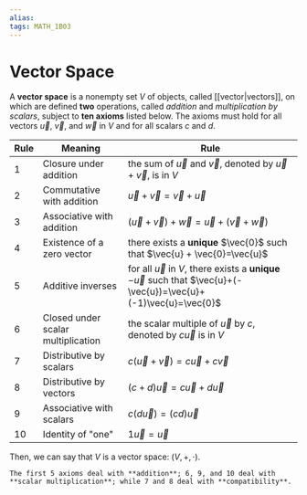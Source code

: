 ```yaml
---
alias:
tags: MATH_1B03
---
```

# Vector Space
A **vector space** is a nonempty set $V$ of objects, called [[vector|vectors]], on which are defined **two** operations, called *addition* and *multiplication by scalars*, subject to **ten axioms** listed below. The axioms must hold for all vectors $\vec{u}$, $\vec{v}$, and $\vec{w}$ in $V$ and for all scalars $c$ and $d$.

| Rule | Meaning                            | Rule                                                                                                                            |
| ---- | ---------------------------------- | ------------------------------------------------------------------------------------------------------------------------------- |
| 1    | Closure under addition             | the sum of $\vec{u}$ and $\vec{v}$, denoted by $\vec{u} + \vec{v}$, is in $V$                                                   | 
| 2    | Commutative with addition          | $\vec{u} + \vec{v}=\vec{v} + \vec{u}$                                                                                           |
| 3    | Associative with addition          | $(\vec{u} + \vec{v})+\vec{w}=\vec{u} + (\vec{v}+\vec{w})$                                                                       |
| 4    | Existence of a zero vector         | there exists a **unique** $\vec{0}$ such that $\vec{u} + \vec{0}=\vec{u}$                                                       |
| 5    | Additive inverses                  | for all $\vec{u}$ in $V$, there exists a **unique** $-\vec{u}$ such that $\vec{u}+(-\vec{u})=\vec{u}+(-1)\vec{u}=\vec{0}$ |
| 6    | Closed under scalar multiplication | the scalar multiple of $\vec{u}$ by $c$, denoted by $c\vec{u}$ is in $V$                                                        |
| 7    | Distributive by scalars            | $c(\vec{u}+\vec{v})=c\vec{u}+c\vec{v}$                                                                                          |
| 8    | Distributive by vectors            | $(c + d)\vec{u}=c\vec{u}+d\vec{u}$                                                                                              |
| 9    | Associative with scalars           | $c(d\vec{u})=(cd)\vec{u}$                                                                                                       |
| 10   | Identity of "one"                  | $1\vec{u}=\vec{u}$                                                                                                              |


Then, we can say that $V$ is a vector space: $(V, +, \cdot)$.

```ad-tip
The first 5 axioms deal with **addition**; 6, 9, and 10 deal with **scalar multiplication**; while 7 and 8 deal with **compatibility**.
```